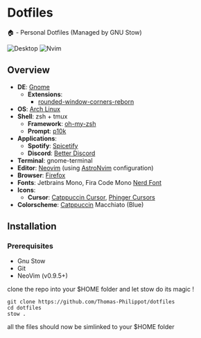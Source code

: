 # Dotfiles
🏠 - Personal Dotfiles (Managed by GNU Stow)

![Desktop](https://github.com/Thomas-Philippot/dotfiles/assets/36050256/e826c757-b196-4294-be78-af9fd390fd04)
![Nvim](https://github.com/Thomas-Philippot/dotfiles/assets/36050256/d1927d92-f9a5-4068-a9d9-bebb696e7844)

## Overview

- **DE**: [Gnome](https://www.gnome.org/)
  - **Extensions**:
    -  [rounded-window-corners-reborn](https://github.com/flexagoon/rounded-window-corners)
- **OS**: [Arch Linux]([https://getfedora.org/](https://archlinux.org/))
- **Shell**: zsh + tmux
  - **Framework**: [oh-my-zsh](https://ohmyz.sh/)
  - **Prompt**: [p10k](https://github.com/romkatv/powerlevel10k)
- **Applications**:
  - **Spotify**: [Spicetify](https://spicetify.app/)
  - **Discord**: [Better Discord](https://betterdiscord.app/)
- **Terminal**: gnome-terminal
- **Editor**: [Neovim](https://github.com/neovim/neovim/) (using [AstroNvim](https://github.com/AstroNvim/AstroNvim) configuration)
- **Browser**: [Firefox](https://www.mozilla.org/firefox/)
- **Fonts**: Jetbrains Mono, Fira Code Mono [Nerd Font](https://www.nerdfonts.com/)
- **Icons**:
  - **Cursor**: [Catppuccin Cursor](https://github.com/catppuccin/cursors), [Phinger Cursors](https://github.com/phisch/phinger-cursors)
- **Colorscheme**: [Catppuccin](https://github.com/catppuccin/catppuccin) Macchiato (Blue)

## Installation

### Prerequisites

- Gnu Stow
- Git
- NeoVim (v0.9.5+)

clone the repo into your $HOME folder and let stow do its magic !

````
git clone https://github.com/Thomas-Philippot/dotfiles
cd dotfiles
stow .
``````

all the files should now be simlinked to your $HOME folder
